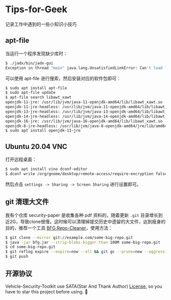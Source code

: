 # Tips-for-Geek

记录工作中遇到的一些小知识小技巧

## apt-file

当运行一个程序发现缺少库时：

```sh
$ ./jadx/bin/jadx-gui
Exception in thread "main" java.lang.UnsatisfiedLinkError: Can't load library: /usr/lib/jvm/java-11-openjdk-amd64/lib/libawt_xawt.so
```

可以使用 apt-file 进行搜索，然后安装对应的软件包即可：

```sh
$ sudo apt install apt-file
$ sudo apt-file update
$ apt-file search libawt_xawt
openjdk-11-jre: /usr/lib/jvm/java-11-openjdk-amd64/lib/libawt_xawt.so
openjdk-11-jre-headless: /usr/lib/jvm/java-11-openjdk-amd64/lib/libawt_xawt.so
openjdk-13-jre-headless: /usr/lib/jvm/java-13-openjdk-amd64/lib/libawt_xawt.so
openjdk-14-jre-headless: /usr/lib/jvm/java-14-openjdk-amd64/lib/libawt_xawt.so
openjdk-16-jre: /usr/lib/jvm/java-16-openjdk-amd64/lib/libawt_xawt.so
openjdk-8-jre-headless: /usr/lib/jvm/java-8-openjdk-amd64/jre/lib/amd64/libawt_xawt.so
$ sudo apt install openjdk-11-jre
```

## Ubuntu 20.04 VNC

打开远程桌面：

```sh
$ sudo apt install vino dconf-editor
$ dconf write /org/gnome/desktop/remote-access/require-encryption false
```

然后点击 `settings -> Sharing -> Screen Sharing` 进行设置即可。

## git 清理大文件

我有个仓库 security-paper 是收集各种 pdf 资料的，随着更新 `.git` 目录增长到近2G，导致clone很慢。这时候可以清理掉提交历史中遗留的大文件，达到瘦身的目的，推荐一个工具 [BFG Repo-Cleaner](https://rtyley.github.io/bfg-repo-cleaner/)，使用方法：

```sh
$ git clone --mirror git://example.com/some-big-repo.git
$ java -jar bfg.jar --strip-blobs-bigger-than 100M some-big-repo.git
$ cd some-big-repo.git
$ git reflog expire --expire=now --all && git gc --prune=now --aggressive
$ git push
```

## 开源协议

Vehicle-Security-Toolkit use SATA(Star And Thank Author) [License](./LICENSE), so you have to star this project before using. 🙏
